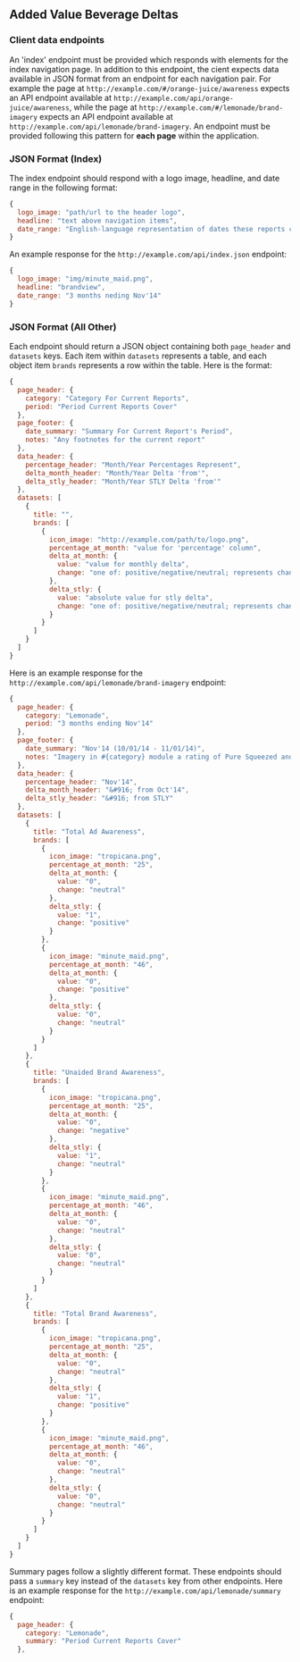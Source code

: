 Added Value Beverage Deltas
---------------------------

### Client data endpoints
An 'index' endpoint must be provided which responds with elements for the index
navigation page.  In addition to this endpoint, the cient expects data available in
JSON format from an endpoint for each navigation pair. For example the page at
`http://example.com/#/orange-juice/awareness` expects an API endpoint available at
`http://example.com/api/orange-juice/awareness`, while the page at
`http://example.com/#/lemonade/brand-imagery` expects an API endpoint available at
`http://example.com/api/lemonade/brand-imagery`. An endpoint must be provided following this
pattern for **each page** within the application.

### JSON Format (Index)
The index endpoint should respond with a logo image, headline, and
date range in the following format:
```javascript
{
  logo_image: "path/url to the header logo",
  headline: "text above navigation items",
  date_range: "English-language representation of dates these reports cover"
}
```
An example response for the `http://example.com/api/index.json` endpoint:
```javascript
{
  logo_image: "img/minute_maid.png",
  headline: "brandview",
  date_range: "3 months neding Nov'14"
}
```

### JSON Format (All Other)
Each endpoint should return a JSON object containing both `page_header` and `datasets` keys.
Each item within `datasets` represents a table, and each object item `brands` represents a
row within the table. Here is the format:
```javascript
{
  page_header: {
    category: "Category For Current Reports",
    period: "Period Current Reports Cover"
  },
  page_footer: {
    date_summary: "Summary For Current Report's Period",
    notes: "Any footnotes for the current report"
  },
  data_header: {
    percentage_header: "Month/Year Percentages Represent",
    delta_month_header: "Month/Year Delta 'from'",
    delta_stly_header: "Month/Year STLY Delta 'from'"
  },
  datasets: [
    {
      title: "",
      brands: [
        {
          icon_image: "http://example.com/path/to/logo.png",
          percentage_at_month: "value for 'percentage' column",
          delta_at_month: {
            value: "value for monthly delta",
            change: "one of: positive/negative/neutral; represents change from previous values"
          },
          delta_stly: {
            value: "absolute value for stly delta",
            change: "one of: positive/negative/neutral; represents change from previous values"
          }
        }
      ]
    }
  ]
}
```
Here is an example response for the `http://example.com/api/lemonade/brand-imagery` endpoint:
```javascript
{
  page_header: {
    category: "Lemonade",
    period: "3 months ending Nov'14"
  },
  page_footer: {
    date_summary: "Nov'14 (10/01/14 - 11/01/14)",
    notes: "Imagery in #{category} module a rating of Pure Squeezed and competitive products among those aware of Pure Squeezed"
  },
  data_header: {
    percentage_header: "Nov'14",
    delta_month_header: "&#916; from Oct'14",
    delta_stly_header: "&#916; from STLY"
  },
  datasets: [
    {
      title: "Total Ad Awareness",
      brands: [
        {
          icon_image: "tropicana.png",
          percentage_at_month: "25",
          delta_at_month: {
            value: "0",
            change: "neutral"
          },
          delta_stly: {
            value: "1",
            change: "positive"
          }
        },
        {
          icon_image: "minute_maid.png",
          percentage_at_month: "46",
          delta_at_month: {
            value: "0",
            change: "positive"
          },
          delta_stly: {
            value: "0",
            change: "neutral"
          }
        }
      ]
    },
    {
      title: "Unaided Brand Awareness",
      brands: [
        {
          icon_image: "tropicana.png",
          percentage_at_month: "25",
          delta_at_month: {
            value: "0",
            change: "negative"
          },
          delta_stly: {
            value: "1",
            change: "neutral"
          }
        },
        {
          icon_image: "minute_maid.png",
          percentage_at_month: "46",
          delta_at_month: {
            value: "0",
            change: "neutral"
          },
          delta_stly: {
            value: "0",
            change: "neutral"
          }
        }
      ]
    },
    {
      title: "Total Brand Awareness",
      brands: [
        {
          icon_image: "tropicana.png",
          percentage_at_month: "25",
          delta_at_month: {
            value: "0",
            change: "neutral"
          },
          delta_stly: {
            value: "1",
            change: "positive"
          }
        },
        {
          icon_image: "minute_maid.png",
          percentage_at_month: "46",
          delta_at_month: {
            value: "0",
            change: "neutral"
          },
          delta_stly: {
            value: "0",
            change: "neutral"
          }
        }
      ]
    }
  ]
}
```
Summary pages follow a slightly different format. These endpoints should pass a
`summary` key instead of the `datasets` key from other endpoints. Here is an
example response for the `http://example.com/api/lemonade/summary` endpoint:
```javascript
{
  page_header: {
    category: "Lemonade",
    summary: "Period Current Reports Cover"
  },
```
